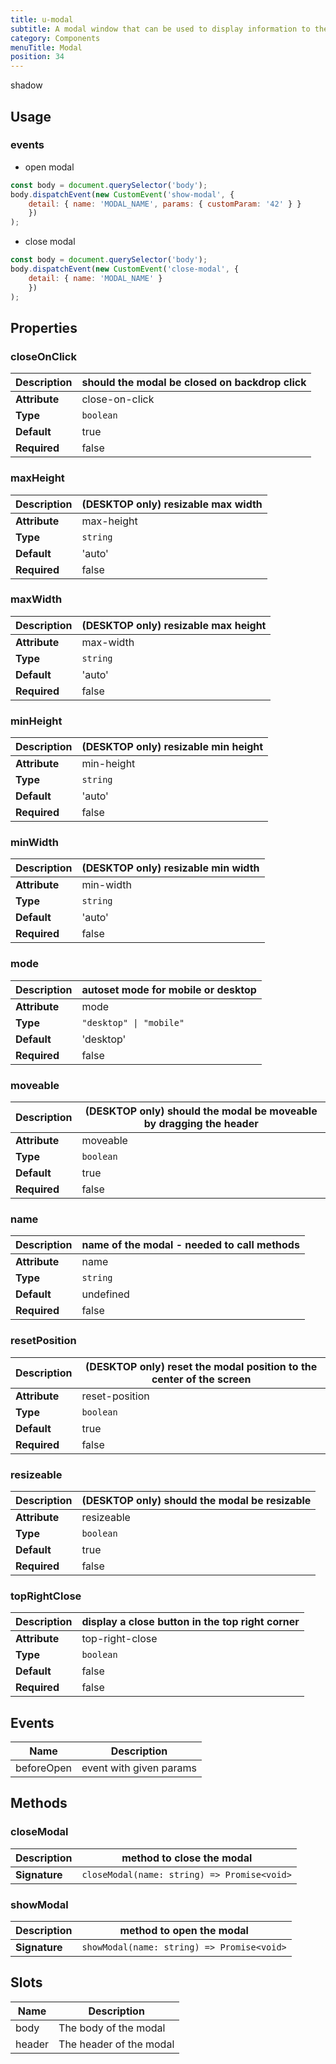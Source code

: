 ```yaml
---
title: u-modal
subtitle: A modal window that can be used to display information to the user.
category: Components
menuTitle: Modal
position: 34
---
```


<badge> shadow </badge>




## Usage

### events

- open modal

```js
const body = document.querySelector('body');
body.dispatchEvent(new CustomEvent('show-modal', {
    detail: { name: 'MODAL_NAME', params: { customParam: '42' } }
    })
);
```

- close modal

```js
const body = document.querySelector('body');
body.dispatchEvent(new CustomEvent('close-modal', {
    detail: { name: 'MODAL_NAME' }
    })
);
```



## Properties

### closeOnClick
|**Description**|should the modal be closed on backdrop click|
|---|---|
|**Attribute**|close-on-click|
|**Type**|`boolean`|
|**Default**|true|
|**Required**|false|


### maxHeight
|**Description**|(DESKTOP only) resizable max width|
|---|---|
|**Attribute**|max-height|
|**Type**|`string`|
|**Default**|'auto'|
|**Required**|false|


### maxWidth
|**Description**|(DESKTOP only) resizable max height|
|---|---|
|**Attribute**|max-width|
|**Type**|`string`|
|**Default**|'auto'|
|**Required**|false|


### minHeight
|**Description**|(DESKTOP only) resizable min height|
|---|---|
|**Attribute**|min-height|
|**Type**|`string`|
|**Default**|'auto'|
|**Required**|false|


### minWidth
|**Description**|(DESKTOP only) resizable min width|
|---|---|
|**Attribute**|min-width|
|**Type**|`string`|
|**Default**|'auto'|
|**Required**|false|


### mode
|**Description**|autoset mode for mobile or desktop|
|---|---|
|**Attribute**|mode|
|**Type**|`"desktop" \| "mobile"`|
|**Default**|'desktop'|
|**Required**|false|


### moveable
|**Description**|(DESKTOP only) should the modal be moveable by dragging the header|
|---|---|
|**Attribute**|moveable|
|**Type**|`boolean`|
|**Default**|true|
|**Required**|false|


### name
|**Description**|name of the modal - needed to call methods|
|---|---|
|**Attribute**|name|
|**Type**|`string`|
|**Default**|undefined|
|**Required**|false|


### resetPosition
|**Description**|(DESKTOP only) reset the modal position to the center of the screen|
|---|---|
|**Attribute**|reset-position|
|**Type**|`boolean`|
|**Default**|true|
|**Required**|false|


### resizeable
|**Description**|(DESKTOP only) should the modal be resizable|
|---|---|
|**Attribute**|resizeable|
|**Type**|`boolean`|
|**Default**|true|
|**Required**|false|


### topRightClose
|**Description**|display a close button in the top right corner|
|---|---|
|**Attribute**|top-right-close|
|**Type**|`boolean`|
|**Default**|false|
|**Required**|false|



## Events
|Name|Description|
|---|---|
|beforeOpen|event with given params|


## Methods


### closeModal
|**Description**|method to close the modal|
|---|---|
|**Signature**|`closeModal(name: string) => Promise<void>`|


### showModal
|**Description**|method to open the modal|
|---|---|
|**Signature**|`showModal(name: string) => Promise<void>`|


## Slots
|Name|Description|
|---|---|
|body|The body of the modal|
|header|The header of the modal|


